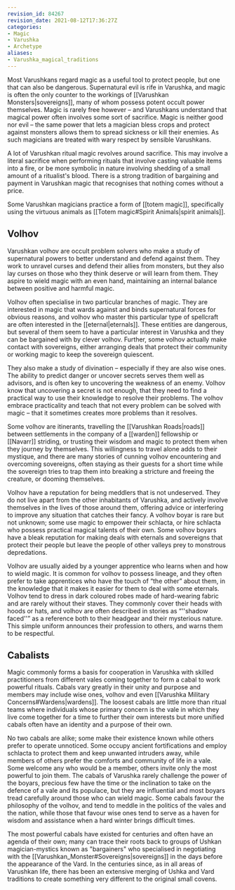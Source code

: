 ```yaml
---
revision_id: 84267
revision_date: 2021-08-12T17:36:27Z
categories:
- Magic
- Varushka
- Archetype
aliases:
- Varushka_magical_traditions
---
```


Most Varushkans regard magic as a useful tool to protect people, but one that can also be dangerous. Supernatural evil is rife in Varushka, and magic is often the only counter to the workings of [[Varushkan Monsters|sovereigns]], many of whom possess potent occult power themselves. Magic is rarely free however – and Varushkans understand that magical power often involves some sort of sacrifice. Magic is neither good nor evil – the same power that lets a magician bless crops and protect against monsters allows them to spread sickness or kill their enemies. As such magicians are treated with wary respect by sensible Varushkans.

A lot of Varushkan ritual magic revolves around sacrifice. This may involve a literal sacrifice when performing rituals that involve casting valuable items into a fire, or be more symbolic in nature involving shedding of a small amount of a ritualist's blood. There is a strong tradition of bargaining and payment in Varushkan magic that recognises that nothing comes without a price.

Some Varushkan magicians practice a form of [[totem magic]], specifically using the virtuous animals as [[Totem magic#Spirit Animals|spirit animals]].

## Volhov
Varushkan volhov are occult problem solvers who make a study of supernatural powers to better understand and defend against them. They work to unravel curses and defend their allies from monsters, but they also lay curses on those who they think deserve or will learn from them. They aspire to wield magic with an even hand, maintaining an internal balance between positive and harmful magic.

Volhov often specialise in two particular branches of magic. They are interested in magic that wards against and binds supernatural forces for obvious reasons, and volhov who master this particular type of spellcraft are often interested in the [[eternal|eternals]]. These entities are dangerous, but several of them seem to have a particular interest in Varushka and they can be bargained with by clever volhov. Further, some volhov actually make contact with sovereigns, either arranging deals that protect their community or working magic to keep the sovereign quiescent.

They also make a study of divination – especially if they are also wise ones. The ability to predict danger or uncover secrets serves them well as advisors, and is often key to uncovering the weakness of an enemy. Volhov know that uncovering a secret is not enough, that they need to find a practical way to use their knowledge to resolve their problems. The volhov embrace practicality and teach that not every problem can be solved with magic – that it sometimes creates more problems than it resolves.

Some volhov are itinerants, travelling the [[Varushkan Roads|roads]] between settlements in the company of a [[warden]] fellowship or [[Navarr]] striding, or trusting their wisdom and magic to protect them when they journey by themselves. This willingness to travel alone adds to their mystique, and there are many stories of cunning volhov encountering and overcoming sovereigns, often staying as their guests for a short time while the sovereign tries to trap them into breaking a stricture and freeing the creature, or dooming themselves.

Volhov have a reputation for being meddlers that is not undeserved. They do not live apart from the other inhabitants of Varushka, and actively involve themselves in the lives of those around them, offering advice or interfering to improve any situation that catches their fancy. A volhov boyar is rare but not unknown; some use magic to empower their schlacta, or hire schlacta who possess practical magical talents of their own. Some volhov boyars have a bleak reputation for making deals with eternals and sovereigns that protect their people but leave the people of other valleys prey to monstrous depredations.

Volhov are usually aided by a younger apprentice who learns when and how to wield magic. It is common for volhov to possess lineage, and they often prefer to take apprentices who have the touch of “the other” about them, in the knowledge that it makes it easier for them to deal with some eternals. Volhov tend to dress in dark coloured robes made of hard-wearing fabric and are rarely without their staves. They commonly cover their heads with hoods or hats, and volhov are often described in stories as “''shadow faced''” as a reference both to their headgear and their mysterious nature. This simple uniform announces their profession to others, and warns them to be respectful.


## Cabalists
Magic commonly forms a basis for cooperation in Varushka with skilled practitioners from different vales coming together to form a cabal to work powerful rituals. Cabals vary greatly in their unity and purpose and members may include wise ones, volhov and even [[Varushka Military Concerns#Wardens|wardens]]. The loosest cabals are little more than ritual teams where individuals whose primary concern is the vale in which they live come together for a time to further their own interests but more unified cabals often have an identity and a purpose of their own.

No two cabals are alike; some make their existence known while others prefer to operate unnoticed. Some occupy ancient fortifications and employ schlacta to protect them and keep unwanted intruders away, while members of others prefer the comforts and community of life in a vale. Some welcome any who would be a member, others invite only the most powerful to join them. The cabals of Varushka rarely challenge the power of the boyars, precious few have the time or the inclination to take on the defence of a vale and its populace, but they are influential and most boyars tread carefully around those who can wield magic. Some cabals favour the philosophy of the volhov, and tend to meddle in the politics of the vales and the nation, while those that favour wise ones tend to serve as a haven for wisdom and assistance when a hard winter brings difficult times.

The most powerful cabals have existed for centuries and often have an agenda of their own; many can trace their roots back to groups of Ushkan magician-mystics known as "bargainers" who specialised in negotiating with the [[Varushkan_Monster#Sovereigns|sovereigns]] in the days before the appearance of the Vard. In the centuries since, as in all areas of Varushkan life, there has been an extensive merging of Ushka and Vard traditions to create something very different to the original small covens. 




